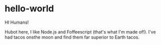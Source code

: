 # hello-world

HI Humans!

Hubot here, I like Node.js and Foffeescript (that's what I'm made of!).
I've had tacos onsthe moon and find them far superior to Earth tacos.
